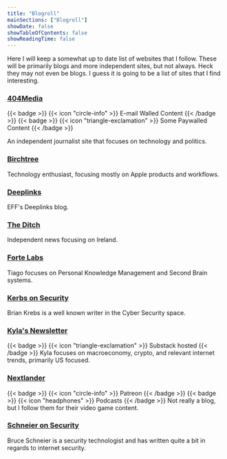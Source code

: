 ```yaml
---
title: "Blogroll"
mainSections: ["Blogroll"]
showDate: false
showTableOfContents: false
showReadingTime: false
---
```


Here I will keep a somewhat up to date list of websites that I follow. These will be primarily blogs and more independent sites, but not always. Heck they may not even be blogs. I guess it is going to be a list of sites that I find interesting.

### [404Media](https://www.404media.co) 
{{< badge >}}
{{< icon "circle-info" >}}
E-mail Walled Content
{{< /badge >}}
{{< badge >}}
{{< icon "triangle-exclamation" >}}
Some Paywalled Content
{{< /badge >}}

An independent journalist site that focuses on technology and politics.

### [Birchtree](https://birchtree.me/)

Technology enthusiast, focusing mostly on Apple products and workflows.

### [Deeplinks](https://www.eff.org/deeplinks)

EFF's Deeplinks blog.

### [The Ditch](https://www.ontheditch.com/)

Independent news focusing on Ireland.

### [Forte Labs](https://fortelabs.com/blog/)

Tiago focuses on Personal Knowledge Management and Second Brain systems.


### [Kerbs on Security](https://krebsonsecurity.com)

Brian Krebs is a well known writer in the Cyber Security space.


### [Kyla's Newsletter](https://kyla.substack.com)
{{< badge >}}
{{< icon "triangle-exclamation" >}}
Substack hosted
{{< /badge >}}
Kyla focuses on macroeconomy, crypto, and relevant internet trends, primarily US focused.

### [Nextlander](https://www.patreon.com/c/nextlander/posts)
{{< badge >}}
{{< icon "circle-info" >}}
Patreon
{{< /badge >}}
{{< badge >}}
{{< icon "headphones" >}}
Podcasts
{{< /badge >}}
Not really a blog, but I follow them for their video game content.

### [Schneier on Security](https://www.schneier.com)

Bruce Schneier is a security technologist and has written quite a bit in regards to internet security.

